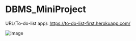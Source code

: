 # DBMS_MiniProject

URL(To-do-list app): https://to-do-list-first.herokuapp.com/

![image](https://user-images.githubusercontent.com/55049957/161845421-2c83a688-bfc6-4aef-b3ca-9221db976ed7.png)
